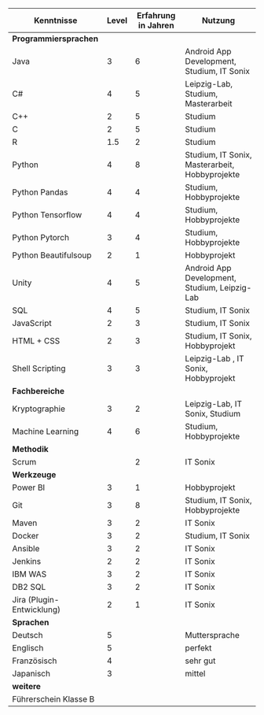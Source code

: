 | Kenntnisse  | Level | Erfahrung in Jahren | Nutzung | 
| ------------- | ------- | ------------- | ---- |
| **Programmiersprachen**  |  |  |  |
| Java  | 3 | 6 | Android App Development, Studium, IT Sonix |
| C# | 4 | 5 | Leipzig-Lab, Studium, Masterarbeit |
| C++  | 2 | 5 | Studium |
| C  | 2 | 5 | Studium |
| R | 1.5 | 2 | Studium |
| Python  | 4 | 8 | Studium, IT Sonix, Masterarbeit, Hobbyprojekte |
| Python Pandas  | 4 | 4 | Studium, Hobbyprojekte | 
| Python Tensorflow | 4 | 4 | Studium, Hobbyprojekte |
| Python Pytorch | 3 | 4 | Studium, Hobbyprojekte |
| Python Beautifulsoup | 2 | 1 | Hobbyprojekt |
| Unity | 4 | 5 | Android App Development, Studium, Leipzig-Lab |
| SQL | 4 | 5 | Studium, IT Sonix |
| JavaScript | 2 | 3 | Studium, IT Sonix |
| HTML + CSS | 2 | 3 | Studium, IT Sonix, Hobbyprojekt |
| Shell Scripting | 3 | 3 |  Leipzig-Lab , IT Sonix, Hobbyprojekt |
| **Fachbereiche** |  |  |  |
| Kryptographie | 3 | 2 | Leipzig-Lab, IT Sonix, Studium |
| Machine Learning | 4 | 6 | Studium, Hobbyprojekte |
| **Methodik** |  |  |  |
| Scrum |  | 2 | IT Sonix |
| **Werkzeuge** |  |  |  |
| Power BI  | 3 | 1 | Hobbyprojekt |
| Git | 3 | 8 | Studium, IT Sonix, Hobbyprojekte |
| Maven | 3 | 2 | IT Sonix |
| Docker | 3 | 2 | Studium, IT Sonix |
| Ansible | 3 | 2 | IT Sonix |
| Jenkins | 2 | 2 | IT Sonix |
| IBM WAS | 3 | 2 | IT Sonix |
| DB2 SQL | 3 | 2 | IT Sonix |
| Jira (Plugin-Entwicklung) | 2 | 1 | IT Sonix |
| **Sprachen** |  |  |  |
| Deutsch | 5 |  | Muttersprache |
| Englisch | 5 |  | perfekt |
| Französisch | 4 |  | sehr gut |
| Japanisch | 3 |  | mittel |
| **weitere** |  |  |  |
| Führerschein Klasse B | |  |  |





